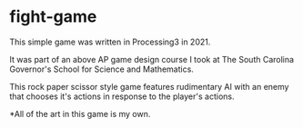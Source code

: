 # fight-game
This simple game was written in Processing3 in 2021.

It was part of an above AP game design course I took at The South Carolina Governor's School for Science and Mathematics.

This rock paper scissor style game features rudimentary AI with an enemy that chooses it's actions in response to the player's actions. 

*All of the art in this game is my own.
